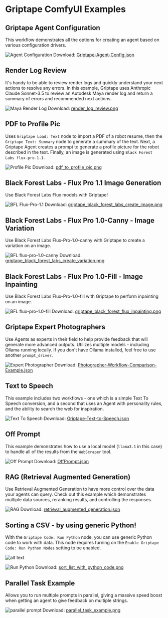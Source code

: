 # Griptape ComfyUI Examples

## Griptape Agent Configuration
This workflow demonstrates all the options for creating an agent based on various configuration drivers.

![Agent Configuration](Griptape-Agent-Config.png)
Download: [Griptape-Agent-Config.json](Griptape-Agent-Config.json)

## Render Log Review
It's handy to be able to review render logs and quickly understand your next actions to resolve any errors. In this example, Griptape uses Anthropic Claude Sonnet-3.5 to review an Autodesk Maya render log and return a summary of errors and recommended next actions.

![Maya Render Log](render_log_review.png)
Download: [render_log_review.png](render_log_review.png)

## PDF to Profile Pic
Uses `Griptape Load: Text` node to import a PDF of a robot resume, then the `Griptape Text: Summary` node to generate a summary of the text. Next, a Griptape Agent creates a prompt to generate a profile picture for the robot described in the text. Finally, an image is generated using `Black Forest Labs flux-pro-1.1`.

![Profile Pic](pdf_to_profile_pic.png)
Download: [pdf_to_profile_pic.png](pdf_to_profile_pic.png)
## Black Forest Labs - Flux Pro 1.1 Image Generation
Use Black Forest Labs Flux models with Griptape!

![BFL Flux-Pro-1.1](griptape_black_forest_labs_create_image.png)
Download: [griptape_black_forest_labs_create_image.png](griptape_black_forest_labs_create_image.png)

## Black Forest Labs - Flux Pro 1.0-Canny - Image Variation

Use Black Forest Labs Flux-Pro-1.0-canny with Griptape to create a variation on an image.

![BFL flux-pro-1.0-canny](griptape_black_forest_labs_create_variation.png)
Download: [griptape_black_forest_labs_create_variation.png](griptape_black_forest_labs_create_variation.png)

## Black Forest Labs - Flux Pro 1.0-Fill - Image Inpainting

Use Black Forest Labs Flux-Pro-1.0-fill with Griptape to perform inpainting on an image.

![BFL flux-pro-1.0-fill](griptape_black_forest_flux_inpainting.png)
Download: [griptape_black_forest_flux_inpainting.png](griptape_black_forest_flux_inpainting.png)


## Griptape Expert Photographers
Use Agents as experts in their field to help provide feedback that will generate more advanced outputs. Utilizes multiple models - including Ollama running locally. If you don't have Ollama installed, feel free to use another `prompt_driver`.

![Expert Photographer](Photographer-Workflow-Comparison-Example.png)
Download: [Photographer-Workflow-Comparison-Example.json](Photographer-Workflow-Comparison-Example.json)

## Text to Speech
This example includes two workflows - one which is a simple Text To Speech conversion, and a second that uses an Agent with personality rules, and the ability to search the web for inspiration. 

![Text To Speech](Griptape-Text-to-Speech.png)
Download: [Griptape-Text-to-Speech.json](Griptape-Text-to-Speech.json)

## Off Prompt
This example demonstrates how to use a local model (`llama3.1` in this case) to handle all of the results from the `WebScraper` tool. 

![Off Prompt](OffPrompt.png)
Download: [OffPrompt.json](OffPromopt.json)

## RAG (Retrieval Augmented Generation)
Use Retrieval Augmented Generation to have more control over the data your agents can query. Check out this example which demonstrates multiple data sources, reranking results, and controlling the responses.

![RAG](retrieval_augmented_generation.png)
Download: [retrieval_augmented_generation.json](retrieval_augmented_generation.json)

## Sorting a CSV - by using generic Python!
With the `Griptape Code: Run Python` node, you can use generic Python code to work with data. This node requires turning on the `Enable Griptape Code: Run Python Nodes` setting to be enabled.

![alt text](../docs/images/run_python_nodes.png)

![Run Python](sort_list_with_python_code.png)
Download: [sort_list_with_python_code.png](sort_list_with_python_code.png)

## Parallel Task Example
Allows you to run multiple prompts in parallel, giving a massive speed boost when getting an agent to give feedback on multiple strings.

![parallel prompt](parallel_task_example.jpg)
Download: [parallel_task_example.png](parallel_task_example.png)